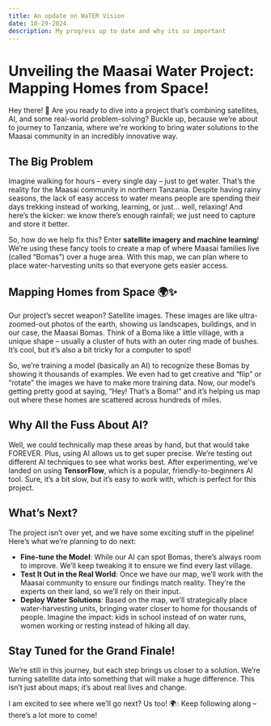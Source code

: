 ```yaml
---
title: An update on WaTER Vision
date: 10-29-2024
description: My progress up to date and why its so important
---
```


# Unveiling the Maasai Water Project: Mapping Homes from Space!

Hey there! 👋 Are you ready to dive into a project that’s combining satellites, AI, and some real-world problem-solving? Buckle up, because we’re about to journey to Tanzania, where we're working to bring water solutions to the Maasai community in an incredibly innovative way.

## The Big Problem

Imagine walking for hours – every single day – just to get water. That’s the reality for the Maasai community in northern Tanzania. Despite having rainy seasons, the lack of easy access to water means people are spending their days trekking instead of working, learning, or just… well, relaxing! And here’s the kicker: we know there’s enough rainfall; we just need to capture and store it better.

So, how do we help fix this? Enter **satellite imagery and machine learning**! We’re using these fancy tools to create a map of where Maasai families live (called “Bomas”) over a huge area. With this map, we can plan where to place water-harvesting units so that everyone gets easier access.

## Mapping Homes from Space 🌍✨

Our project’s secret weapon? Satellite images. These images are like ultra-zoomed-out photos of the earth, showing us landscapes, buildings, and in our case, the Maasai Bomas. Think of a Boma like a little village, with a unique shape – usually a cluster of huts with an outer ring made of bushes. It’s cool, but it’s also a bit tricky for a computer to spot! 

So, we’re training a model (basically an AI) to recognize these Bomas by showing it thousands of examples. We even had to get creative and “flip” or “rotate” the images we have to make more training data. Now, our model’s getting pretty good at saying, “Hey! That’s a Boma!” and it’s helping us map out where these homes are scattered across hundreds of miles.

## Why All the Fuss About AI?

Well, we could technically map these areas by hand, but that would take FOREVER. Plus, using AI allows us to get super precise. We’re testing out different AI techniques to see what works best. After experimenting, we’ve landed on using **TensorFlow**, which is a popular, friendly-to-beginners AI tool. Sure, it’s a bit slow, but it’s easy to work with, which is perfect for this project.

## What’s Next?

The project isn’t over yet, and we have some exciting stuff in the pipeline! Here’s what we’re planning to do next:

- **Fine-tune the Model**: While our AI can spot Bomas, there’s always room to improve. We’ll keep tweaking it to ensure we find every last village.
- **Test It Out in the Real World**: Once we have our map, we’ll work with the Maasai community to ensure our findings match reality. They’re the experts on their land, so we’ll rely on their input.
- **Deploy Water Solutions**: Based on the map, we’ll strategically place water-harvesting units, bringing water closer to home for thousands of people. Imagine the impact: kids in school instead of on water runs, women working or resting instead of hiking all day. 

## Stay Tuned for the Grand Finale!

We’re still in this journey, but each step brings us closer to a solution. We’re turning satellite data into something that will make a huge difference. This isn’t just about maps; it’s about real lives and change.

I am excited to see where we’ll go next? Us too! 🌍💧 Keep following along – there’s a lot more to come!